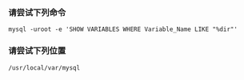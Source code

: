 ### 请尝试下列命令
```
mysql -uroot -e 'SHOW VARIABLES WHERE Variable_Name LIKE "%dir"'
```

### 请尝试下列位置
```
/usr/local/var/mysql
```